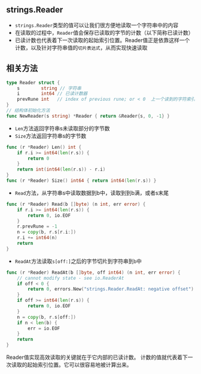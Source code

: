 ## strings.Reader
- `strings.Reader`类型的值可以让我们很方便地读取一个字符串中的内容
- 在读取的过程中，`Reader`值会保存已读取的字节的计数（以下简称已读计数）
- 已读计数也代表着下一次读取的起始索引位置。Reader值正是依靠这样一个计数，以及针对字符串值的`切片表达式`，从而实现快速读取

## 相关方法
```go
type Reader struct {
	s        string // 字符串
	i        int64 // 已读计数器
	prevRune int   // index of previous rune; or < 0  上一个读到的字符索引
}
// 结构体初始化方法
func NewReader(s string) *Reader { return &Reader{s, 0, -1} }
```

- `Len`方法返回字符串s未读取部分的字节数
- `Size`方法返回字符串s的字节数
```go
func (r *Reader) Len() int {
	if r.i >= int64(len(r.s)) {
		return 0
	}
	return int(int64(len(r.s)) - r.i)
}
func (r *Reader) Size() int64 { return int64(len(r.s)) }
```
- `Read`方法，从字符串s中读取数据到b中，读取到到b满，或者s末尾
```go
func (r *Reader) Read(b []byte) (n int, err error) {
	if r.i >= int64(len(r.s)) {
		return 0, io.EOF
	}
	r.prevRune = -1
	n = copy(b, r.s[r.i:])
	r.i += int64(n)
	return
}
```
- `ReadAt`方法读取`s[off:]`之后的字节切片到字符串到`b`中
```go
func (r *Reader) ReadAt(b []byte, off int64) (n int, err error) {
	// cannot modify state - see io.ReaderAt
	if off < 0 {
		return 0, errors.New("strings.Reader.ReadAt: negative offset")
	}
	if off >= int64(len(r.s)) {
		return 0, io.EOF
	}
	n = copy(b, r.s[off:])
	if n < len(b) {
		err = io.EOF
	}
	return
}
```
Reader值实现高效读取的关键就在于它内部的已读计数。 计数的值就代表着下一次读取的起始索引位置。它可以很容易地被计算出来。

